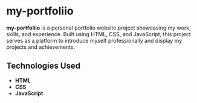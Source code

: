 # my-portfoliio

**my-portfoliio** is a personal portfolio website project showcasing my work, skills, and experience. Built using HTML, CSS, and JavaScript, this project serves as a platform to introduce myself professionally and display my projects and achievements.

## Technologies Used

- **HTML**
- **CSS**
- **JavaScript**
